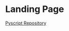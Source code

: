 # Landing Page
[Pyscript Repository](https://pyscript.com/@eigenscribe/eigenscribe/latest?files=main.py,pyscript.toml,index.html,assets/pyscript.html,assets/css/style.css,assets/css/pyStyle.css,assets/css/prettyText.css,assets/css/linkColors.css,assets/css/buttons.css)
